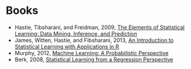# Books

 - Hastie, Tibsharani, and Freidman, 2009, [The Elements of Statistical Learning: Data Mining, Inference, and Prediction](http://statweb.stanford.edu/~tibs/ElemStatLearn/)
 - James, Witten, Hastie, and Fibsharani, 2013, [An Introduction to Statistical Learning with Applications in R](http://amzn.to/1tslmpw)
 - Murphy, 2012, [Machine Learning: A Probabilistic Perspective](http://amzn.to/1D7pH2u)
 - Berk, 2008, [Statistical Learning from a Regression Perspective](http://amzn.to/1wuuPeK)
 
